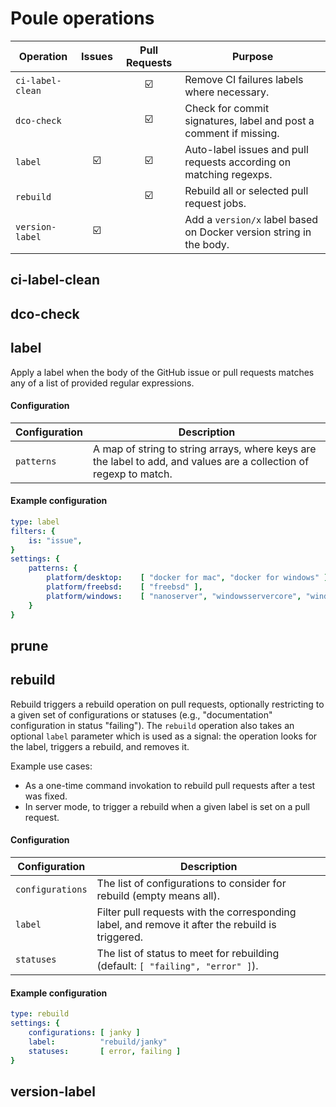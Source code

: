 Poule operations
================

| Operation        | Issues                  | Pull Requests           | Purpose                                                             |
|------------------|:-----------------------:|:-----------------------:|---------------------------------------------------------------------|
| `ci-label-clean` |                         | :ballot_box_with_check: | Remove CI failures labels where necessary.                          |
| `dco-check`      |                         | :ballot_box_with_check: | Check for commit signatures, label and post a comment if missing.   |
| `label`          | :ballot_box_with_check: | :ballot_box_with_check: | Auto-label issues and pull requests according on matching regexps.  |
| `rebuild`        |                         | :ballot_box_with_check: | Rebuild all or selected pull request jobs.                          |
| `version-label`  | :ballot_box_with_check: |                         | Add a `version/x` label based on Docker version string in the body. |

## ci-label-clean

## dco-check

## label

Apply a label when the body of the GitHub issue or pull requests matches any of a list of provided
regular expressions.

#### Configuration

| Configuration     | Description                                                                                                        |
|-------------------|--------------------------------------------------------------------------------------------------------------------|
| `patterns`        | A map of string to string arrays, where keys are the label to add, and values are a collection of regexp to match. |

#### Example configuration

```yaml
type: label
filters: {
    is: "issue",
}
settings: {
    patterns: {
        platform/desktop:    [ "docker for mac", "docker for windows" ],
        platform/freebsd:    [ "freebsd" ],
        platform/windows:    [ "nanoserver", "windowsservercore", "windows server" ],
    }
}
```

## prune

## rebuild

Rebuild triggers a rebuild operation on pull requests, optionally restricting to a given set of
configurations or statuses (e.g., "documentation" configuration in status "failing"). The `rebuild`
operation also takes an optional `label` parameter which is used as a signal: the operation looks
for the label, triggers a rebuild, and removes it.

Example use cases:
- As a one-time command invokation to rebuild pull requests after a test was fixed.
- In server mode, to trigger a rebuild when a given label is set on a pull request.

#### Configuration

| Configuration     | Description                                                                                                        |
|-------------------|--------------------------------------------------------------------------------------------------------------------|
| `configurations`  | The list of configurations to consider for rebuild (empty means all).                                              |
| `label`           | Filter pull requests with the corresponding label, and remove it after the rebuild is triggered.                   |
| `statuses`        | The list of status to meet for rebuilding (default: `[ "failing", "error" ]`).                                     |

#### Example configuration

```yaml
type: rebuild
settings: {
    configurations: [ janky ]
    label:          "rebuild/janky"
    statuses:       [ error, failing ]
}
```

## version-label
